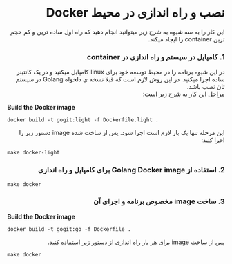 <h1 dir="rtl">
 نصب و راه اندازی در محیط Docker
</h1>
<p dir="rtl">
این کار را به سه شیوه به شرح زیر میتوانید انجام دهید که راه اول ساده ترین و کم حجم ترین container را ایجاد میکند.
</p>
<h3 dir="rtl">
1. کامپایل در سیستم و راه اندازی در container
</h3>
<p dir="rtl">
در این شیوه برنامه را در محیط توسعه خود برای linux کامپایل میکنید و در یک کانتینر ساده اجرا میکنید.
در این روش لازم است که قبلا نسخه ی دلخواه
Golang
 در سیستم تان نصب باشد.
 <br>
 مراحل این کار به شرح زیر است:
</p>

**Build the Docker image**
```
docker build -t gogit:light -f Dockerfile.light .
```

<p dir="rtl">
این مرحله تنها یک بار لازم است اجرا شود.
پس از ساخت شده  image
دستور زیر را اجرا کنید:
</p>

```
make docker-light
```

<h3 dir="rtl">
2. استفاده از Golang Docker image برای کامپایل و راه اندازی
</h3>

```
make docker
```

<h3 dir="rtl">
3. ساخت image مخصوص برنامه و اجرای آن
</h3>

**Build the Docker image**

```
docker build -t gogit:go -f Dockerfile .
```
<p dir="rtl">
پس از ساخت image
برای هر بار راه اندازی از دستور زیر استفاده کنید.
</p>

```
make docker
```
